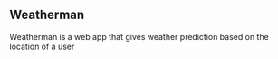 ## Weatherman

Weatherman is a web app that gives weather prediction based on the location of a user
